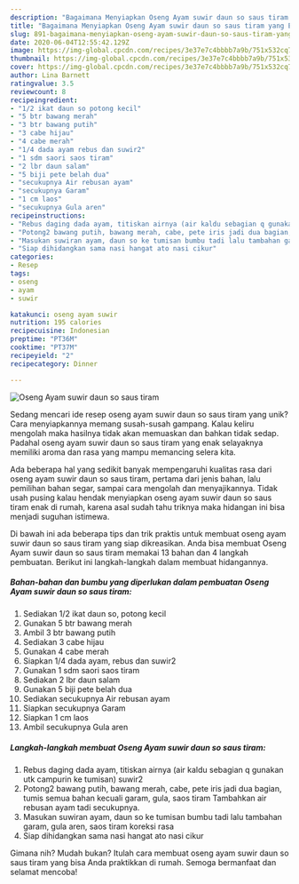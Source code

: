 ```yaml
---
description: "Bagaimana Menyiapkan Oseng Ayam suwir daun so saus tiram yang Enak Banget"
title: "Bagaimana Menyiapkan Oseng Ayam suwir daun so saus tiram yang Enak Banget"
slug: 891-bagaimana-menyiapkan-oseng-ayam-suwir-daun-so-saus-tiram-yang-enak-banget
date: 2020-06-04T12:55:42.129Z
image: https://img-global.cpcdn.com/recipes/3e37e7c4bbbb7a9b/751x532cq70/oseng-ayam-suwir-daun-so-saus-tiram-foto-resep-utama.jpg
thumbnail: https://img-global.cpcdn.com/recipes/3e37e7c4bbbb7a9b/751x532cq70/oseng-ayam-suwir-daun-so-saus-tiram-foto-resep-utama.jpg
cover: https://img-global.cpcdn.com/recipes/3e37e7c4bbbb7a9b/751x532cq70/oseng-ayam-suwir-daun-so-saus-tiram-foto-resep-utama.jpg
author: Lina Barnett
ratingvalue: 3.5
reviewcount: 8
recipeingredient:
- "1/2 ikat daun so potong kecil"
- "5 btr bawang merah"
- "3 btr bawang putih"
- "3 cabe hijau"
- "4 cabe merah"
- "1/4 dada ayam rebus dan suwir2"
- "1 sdm saori saos tiram"
- "2 lbr daun salam"
- "5 biji pete belah dua"
- "secukupnya Air rebusan ayam"
- "secukupnya Garam"
- "1 cm laos"
- "secukupnya Gula aren"
recipeinstructions:
- "Rebus daging dada ayam, titiskan airnya (air kaldu sebagian q gunakan utk campurin ke tumisan) suwir2"
- "Potong2 bawang putih, bawang merah, cabe, pete iris jadi dua bagian, tumis semua bahan kecuali garam, gula, saos tiram Tambahkan air rebusan ayam tadi secukupnya."
- "Masukan suwiran ayam, daun so ke tumisan bumbu tadi lalu tambahan garam, gula aren, saos tiram koreksi rasa"
- "Siap dihidangkan sama nasi hangat ato nasi cikur"
categories:
- Resep
tags:
- oseng
- ayam
- suwir

katakunci: oseng ayam suwir 
nutrition: 195 calories
recipecuisine: Indonesian
preptime: "PT36M"
cooktime: "PT37M"
recipeyield: "2"
recipecategory: Dinner

---
```



![Oseng Ayam suwir daun so saus tiram](https://img-global.cpcdn.com/recipes/3e37e7c4bbbb7a9b/751x532cq70/oseng-ayam-suwir-daun-so-saus-tiram-foto-resep-utama.jpg)

Sedang mencari ide resep oseng ayam suwir daun so saus tiram yang unik? Cara menyiapkannya memang susah-susah gampang. Kalau keliru mengolah maka hasilnya tidak akan memuaskan dan bahkan tidak sedap. Padahal oseng ayam suwir daun so saus tiram yang enak selayaknya memiliki aroma dan rasa yang mampu memancing selera kita.

Ada beberapa hal yang sedikit banyak mempengaruhi kualitas rasa dari oseng ayam suwir daun so saus tiram, pertama dari jenis bahan, lalu pemilihan bahan segar, sampai cara mengolah dan menyajikannya. Tidak usah pusing kalau hendak menyiapkan oseng ayam suwir daun so saus tiram enak di rumah, karena asal sudah tahu triknya maka hidangan ini bisa menjadi suguhan istimewa.




Di bawah ini ada beberapa tips dan trik praktis untuk membuat oseng ayam suwir daun so saus tiram yang siap dikreasikan. Anda bisa membuat Oseng Ayam suwir daun so saus tiram memakai 13 bahan dan 4 langkah pembuatan. Berikut ini langkah-langkah dalam membuat hidangannya.

<!--inarticleads1-->

##### Bahan-bahan dan bumbu yang diperlukan dalam pembuatan Oseng Ayam suwir daun so saus tiram:

1. Sediakan 1/2 ikat daun so, potong kecil
1. Gunakan 5 btr bawang merah
1. Ambil 3 btr bawang putih
1. Sediakan 3 cabe hijau
1. Gunakan 4 cabe merah
1. Siapkan 1/4 dada ayam, rebus dan suwir2
1. Gunakan 1 sdm saori saos tiram
1. Sediakan 2 lbr daun salam
1. Gunakan 5 biji pete belah dua
1. Sediakan secukupnya Air rebusan ayam
1. Siapkan secukupnya Garam
1. Siapkan 1 cm laos
1. Ambil secukupnya Gula aren




<!--inarticleads2-->

##### Langkah-langkah membuat Oseng Ayam suwir daun so saus tiram:

1. Rebus daging dada ayam, titiskan airnya (air kaldu sebagian q gunakan utk campurin ke tumisan) suwir2
1. Potong2 bawang putih, bawang merah, cabe, pete iris jadi dua bagian, tumis semua bahan kecuali garam, gula, saos tiram Tambahkan air rebusan ayam tadi secukupnya.
1. Masukan suwiran ayam, daun so ke tumisan bumbu tadi lalu tambahan garam, gula aren, saos tiram koreksi rasa
1. Siap dihidangkan sama nasi hangat ato nasi cikur




Gimana nih? Mudah bukan? Itulah cara membuat oseng ayam suwir daun so saus tiram yang bisa Anda praktikkan di rumah. Semoga bermanfaat dan selamat mencoba!
